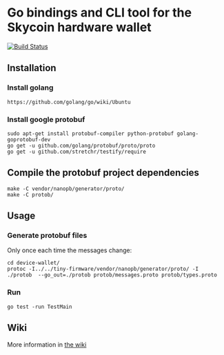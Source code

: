 # Go bindings and CLI tool for the Skycoin hardware wallet

[![Build Status](https://travis-ci.com/skycoin/hardware-wallet-go.svg?branch=master)](https://travis-ci.com/skycoin/hardware-wallet-go)

## Installation

### Install golang

    https://github.com/golang/go/wiki/Ubuntu

### Install google protobuf

    sudo apt-get install protobuf-compiler python-protobuf golang-goprotobuf-dev
    go get -u github.com/golang/protobuf/proto/proto
    go get -u github.com/stretchr/testify/require

## Compile the protobuf project dependencies

    make -C vendor/nanopb/generator/proto/
    make -C protob/

## Usage

### Generate protobuf files

Only once each time the messages change:

    cd device-wallet/ 
    protoc -I../../tiny-firmware/vendor/nanopb/generator/proto/ -I ./protob  --go_out=./protob protob/messages.proto protob/types.proto

### Run

    go test -run TestMain

## Wiki

More information in [the wiki](https://github.com/skycoin/hardware-wallet-go/wiki)
